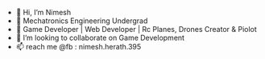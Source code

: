 - 👋 Hi, I’m Nimesh
- 👀 Mechatronics Engineering Undergrad
- 🌱 Game Developer | Web Developer | Rc Planes, Drones Creator & Piolot
- 💞️ I’m looking to collaborate on Game Development
- 📫  reach me @fb : nimesh.herath.395

<!---
nimeshjh/nimeshjh is a ✨ special ✨ repository because its `README.md` (this file) appears on your GitHub profile.
You can click the Preview link to take a look at your changes.
--->
